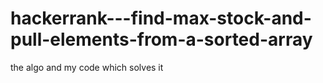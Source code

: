 # hackerrank---find-max-stock-and-pull-elements-from-a-sorted-array
the algo and my code which solves it
